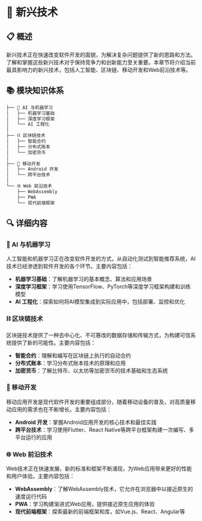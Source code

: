 # 🔮 新兴技术

## 📋 概述

新兴技术正在快速改变软件开发的面貌，为解决复杂问题提供了新的思路和方法。了解和掌握这些新兴技术对于保持竞争力和创新能力至关重要。本章节将介绍当前最具影响力的新兴技术，包括人工智能、区块链、移动开发和Web前沿技术等。

## 📚 模块知识体系

```markdown
├── 🤖 AI 与机器学习
│   ├── 机器学习基础
│   ├── 深度学习框架
│   └── AI 工程化
│
├── ⛓️ 区块链技术
│   ├── 智能合约
│   ├── 分布式账本
│   └── 加密货币
│
├️── 📱 移动开发
│   ├── Android 开发
│   └── 跨平台技术
│
└── 🌐 Web 前沿技术
    ├── WebAssembly
    ├── PWA
    └── 现代前端框架
```

## 🔍 详细内容

### 🤖 AI 与机器学习

人工智能和机器学习正在改变软件开发的方式，从自动化测试到智能推荐系统，AI技术已经渗透到软件开发的各个环节。主要内容包括：

- **机器学习基础**：了解机器学习的基本概念、算法和应用场景
- **深度学习框架**：学习使用TensorFlow、PyTorch等深度学习框架构建和训练模型
- **AI 工程化**：探索如何将AI模型集成到实际应用中，包括部署、监控和优化

### ⛓️ 区块链技术

区块链技术提供了一种去中心化、不可篡改的数据存储和传输方式，为构建可信系统提供了新的可能性。主要内容包括：

- **智能合约**：理解和编写在区块链上执行的自动合约
- **分布式账本**：学习分布式账本技术的原理和应用
- **加密货币**：了解比特币、以太坊等加密货币的技术基础和生态系统

### 📱 移动开发

移动应用开发是现代软件开发的重要组成部分，随着移动设备的普及，对高质量移动应用的需求也在不断增长。主要内容包括：

- **Android 开发**：掌握Android应用开发的核心技术和最佳实践
- **跨平台技术**：学习使用Flutter、React Native等跨平台框架构建一次编写、多平台运行的应用

### 🌐 Web 前沿技术

Web技术正在快速发展，新的标准和框架不断涌现，为Web应用带来更好的性能和用户体验。主要内容包括：

- **WebAssembly**：了解WebAssembly技术，它允许在浏览器中以接近原生的速度运行代码
- **PWA**：学习构建渐进式Web应用，提供接近原生应用的体验
- **现代前端框架**：探索最新的前端框架和库，如Vue.js、React、Angular等